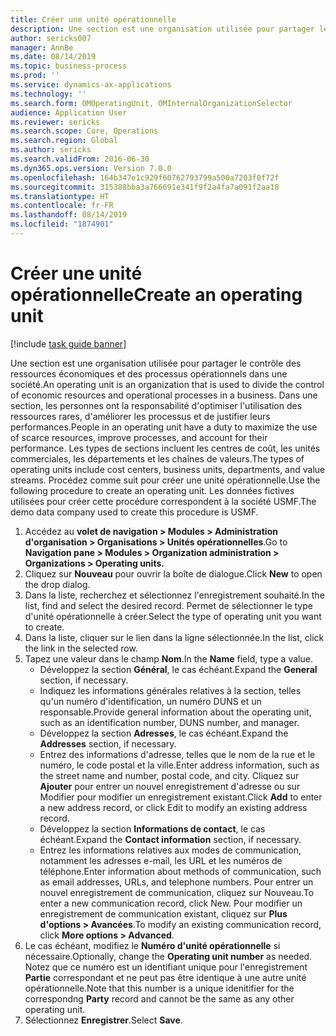 ```yaml
---
title: Créer une unité opérationnelle
description: Une section est une organisation utilisée pour partager le contrôle des ressources économiques et des processus opérationnels dans une société.
author: sericks007
manager: AnnBe
ms.date: 08/14/2019
ms.topic: business-process
ms.prod: ''
ms.service: dynamics-ax-applications
ms.technology: ''
ms.search.form: OMOperatingUnit, OMInternalOrganizationSelector
audience: Application User
ms.reviewer: sericks
ms.search.scope: Core, Operations
ms.search.region: Global
ms.author: sericks
ms.search.validFrom: 2016-06-30
ms.dyn365.ops.version: Version 7.0.0
ms.openlocfilehash: 164b347e1c929f60762793799a500a7203f0f72f
ms.sourcegitcommit: 315388bba3a766691e341f9f2a4fa7a091f2aa18
ms.translationtype: HT
ms.contentlocale: fr-FR
ms.lasthandoff: 08/14/2019
ms.locfileid: "1874901"
---
```

# <a name="create-an-operating-unit"></a><span data-ttu-id="3ac12-103">Créer une unité opérationnelle</span><span class="sxs-lookup"><span data-stu-id="3ac12-103">Create an operating unit</span></span>

[!include [task guide banner](../../includes/task-guide-banner.md)]

<span data-ttu-id="3ac12-104">Une section est une organisation utilisée pour partager le contrôle des ressources économiques et des processus opérationnels dans une société.</span><span class="sxs-lookup"><span data-stu-id="3ac12-104">An operating unit is an organization that is used to divide the control of economic resources and operational processes in a business.</span></span> <span data-ttu-id="3ac12-105">Dans une section, les personnes ont la responsabilité d'optimiser l'utilisation des ressources rares, d'améliorer les processus et de justifier leurs performances.</span><span class="sxs-lookup"><span data-stu-id="3ac12-105">People in an operating unit have a duty to maximize the use of scarce resources, improve processes, and account for their performance.</span></span> <span data-ttu-id="3ac12-106">Les types de sections incluent les centres de coût, les unités commerciales, les départements et les chaînes de valeurs.</span><span class="sxs-lookup"><span data-stu-id="3ac12-106">The types of operating units include cost centers, business units, departments, and value streams.</span></span> <span data-ttu-id="3ac12-107">Procédez comme suit pour créer une unité opérationnelle.</span><span class="sxs-lookup"><span data-stu-id="3ac12-107">Use the following procedure to create an operating unit.</span></span> <span data-ttu-id="3ac12-108">Les données fictives utilisées pour créer cette procédure correspondent à la société USMF.</span><span class="sxs-lookup"><span data-stu-id="3ac12-108">The demo data company used to create this procedure is USMF.</span></span>

1. <span data-ttu-id="3ac12-109">Accédez au **volet de navigation > Modules > Administration d'organisation > Organisations > Unités opérationnelles**.</span><span class="sxs-lookup"><span data-stu-id="3ac12-109">Go to **Navigation pane > Modules > Organization administration > Organizations > Operating units.**</span></span>
2. <span data-ttu-id="3ac12-110">Cliquez sur **Nouveau** pour ouvrir la boîte de dialogue.</span><span class="sxs-lookup"><span data-stu-id="3ac12-110">Click **New** to open the drop dialog.</span></span>
3. <span data-ttu-id="3ac12-111">Dans la liste, recherchez et sélectionnez l'enregistrement souhaité.</span><span class="sxs-lookup"><span data-stu-id="3ac12-111">In the list, find and select the desired record.</span></span> <span data-ttu-id="3ac12-112">Permet de sélectionner le type d'unité opérationnelle à créer.</span><span class="sxs-lookup"><span data-stu-id="3ac12-112">Select the type of operating unit you want to create.</span></span>  
4. <span data-ttu-id="3ac12-113">Dans la liste, cliquer sur le lien dans la ligne sélectionnée.</span><span class="sxs-lookup"><span data-stu-id="3ac12-113">In the list, click the link in the selected row.</span></span>
5. <span data-ttu-id="3ac12-114">Tapez une valeur dans le champ **Nom**.</span><span class="sxs-lookup"><span data-stu-id="3ac12-114">In the **Name** field, type a value.</span></span>
    + <span data-ttu-id="3ac12-115">Développez la section **Général**, le cas échéant.</span><span class="sxs-lookup"><span data-stu-id="3ac12-115">Expand the **General** section, if necessary.</span></span>  
    + <span data-ttu-id="3ac12-116">Indiquez les informations générales relatives à la section, telles qu'un numéro d'identification, un numéro DUNS et un responsable.</span><span class="sxs-lookup"><span data-stu-id="3ac12-116">Provide general information about the operating unit, such as an identification number, DUNS number, and manager.</span></span>    
    + <span data-ttu-id="3ac12-117">Développez la section **Adresses**, le cas échéant.</span><span class="sxs-lookup"><span data-stu-id="3ac12-117">Expand the **Addresses** section, if necessary.</span></span>  
    + <span data-ttu-id="3ac12-118">Entrez des informations d'adresse, telles que le nom de la rue et le numéro, le code postal et la ville.</span><span class="sxs-lookup"><span data-stu-id="3ac12-118">Enter address information, such as the street name and number, postal code, and city.</span></span> <span data-ttu-id="3ac12-119">Cliquez sur **Ajouter** pour entrer un nouvel enregistrement d'adresse ou sur Modifier pour modifier un enregistrement existant.</span><span class="sxs-lookup"><span data-stu-id="3ac12-119">Click **Add** to enter a new address record, or click Edit to modify an existing address record.</span></span>   
    + <span data-ttu-id="3ac12-120">Développez la section **Informations de contact**, le cas échéant.</span><span class="sxs-lookup"><span data-stu-id="3ac12-120">Expand the **Contact information** section, if necessary.</span></span>  
    + <span data-ttu-id="3ac12-121">Entrez les informations relatives aux modes de communication, notamment les adresses e-mail, les URL et les numéros de téléphone.</span><span class="sxs-lookup"><span data-stu-id="3ac12-121">Enter information about methods of communication, such as email addresses, URLs, and telephone numbers.</span></span> <span data-ttu-id="3ac12-122">Pour entrer un nouvel enregistrement de communication, cliquez sur Nouveau.</span><span class="sxs-lookup"><span data-stu-id="3ac12-122">To enter a new communication record, click New.</span></span> <span data-ttu-id="3ac12-123">Pour modifier un enregistrement de communication existant, cliquez sur **Plus d'options > Avancées**.</span><span class="sxs-lookup"><span data-stu-id="3ac12-123">To modify an existing communication record, click **More options > Advanced**.</span></span>   
6. <span data-ttu-id="3ac12-124">Le cas échéant, modifiez le **Numéro d'unité opérationnelle** si nécessaire.</span><span class="sxs-lookup"><span data-stu-id="3ac12-124">Optionally, change the **Operating unit number** as needed.</span></span> <span data-ttu-id="3ac12-125">Notez que ce numéro est un identifiant unique pour l'enregistrement **Partie** correspondant et ne peut pas être identique à une autre unité opérationnelle.</span><span class="sxs-lookup"><span data-stu-id="3ac12-125">Note that this number is a unique idenitifier for the correspondng **Party** record and cannot be the same as any other operating unit.</span></span>
7. <span data-ttu-id="3ac12-126">Sélectionnez **Enregistrer**.</span><span class="sxs-lookup"><span data-stu-id="3ac12-126">Select **Save**.</span></span>
